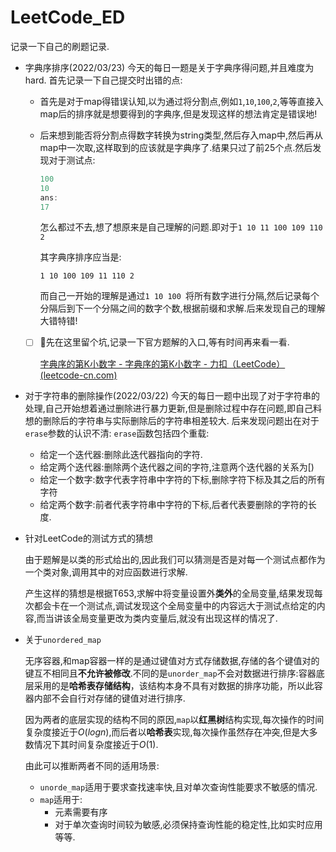 # LeetCode_ED
记录一下自己的刷题记录.

- 字典序排序(2022/03/23)
  今天的每日一题是关于字典序得问题,并且难度为hard.
  首先记录一下自己提交时出错的点:
  - 首先是对于map得错误认知,以为通过将分割点,例如`1`,`10`,`100`,`2`,等等直接入map后的排序就是想要得到的字典序,但是发现这样的想法肯定是错误地!
  
  - 后来想到能否将分割点得数字转换为string类型,然后存入map中,然后再从map中一次取,这样取到的应该就是字典序了.结果只过了前25个点.然后发现对于测试点:
    ```c++
    100
    10
    ans:
    17
    ```
    
    怎么都过不去,想了想原来是自己理解的问题.即对于`1 10 11 100 109 110 2`
    
    其字典序排序应当是:
    
    `1 10 100 109 11 110 2`
    
    而自己一开始的理解是通过`1 10 100 `将所有数字进行分隔,然后记录每个分隔后到下一个分隔之间的数字个数,根据前缀和求解.后来发现自己的理解大错特错!
  
  - [ ] :face_with_head_bandage:先在这里留个坑,记录一下官方题解的入口,等有时间再来看一看.
  
    [字典序的第K小数字 - 字典序的第K小数字 - 力扣（LeetCode） (leetcode-cn.com)](https://leetcode-cn.com/problems/k-th-smallest-in-lexicographical-order/solution/zi-dian-xu-de-di-kxiao-shu-zi-by-leetcod-bfy0/)


- 对于字符串的删除操作(2022/03/22)
  今天的每日一题中出现了对于字符串的处理,自己开始想着通过删除进行暴力更新,但是删除过程中存在问题,即自己料想的删除后的字符串与实际删除后的字符串相差较大.
  后来发现问题出在对于`erase`参数的认识不清:
  `erase`函数包括四个重载:
  - 给定一个迭代器:删除此迭代器指向的字符.
  - 给定两个迭代器:删除两个迭代器之间的字符,注意两个迭代器的关系为[)
  - 给定一个数字:数字代表字符串中字符的下标,删除字符下标及其之后的所有字符
  - 给定两个数字:前者代表字符串中字符的下标,后者代表要删除的字符的长度.


- 针对LeetCode的测试方式的猜想

  由于题解是以类的形式给出的,因此我们可以猜测是否是对每一个测试点都作为一个类对象,调用其中的对应函数进行求解.

  产生这样的猜想是根据T653,求解中将变量设置外**类外**的全局变量,结果发现每次都会卡在一个测试点,调试发现这个全局变量中的内容远大于测试点给定的内容,而当讲该全局变量更改为类内变量后,就没有出现这样的情况了.

- 关于`unordered_map`

  无序容器,和map容器一样的是通过键值对方式存储数据,存储的各个键值对的键互不相同且**不允许被修改**.不同的是`unorder_map`不会对数据进行排序:容器底层采用的是**哈希表存储结构**，该结构本身不具有对数据的排序功能，所以此容器内部不会自行对存储的键值对进行排序.

  因为两者的底层实现的结构不同的原因,`map`以**红黑树**结构实现,每次操作的时间复杂度接近于$O(logn)$,而后者以**哈希表**实现,每次操作虽然存在冲突,但是大多数情况下其时间复杂度接近于$O(1)$.

  由此可以推断两者不同的适用场景:

  - `unorde_map`适用于要求查找速率快,且对单次查询性能要求不敏感的情况.
  - `map`适用于:
    - 元素需要有序
    - 对于单次查询时间较为敏感,必须保持查询性能的稳定性,比如实时应用等等.

  
